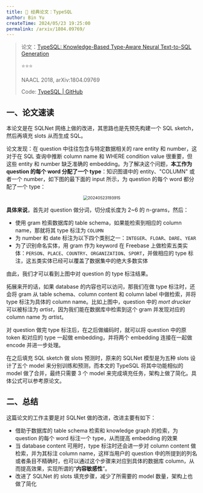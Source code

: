```yaml
---
title: 🐋 经典论文：TypeSQL
author: Bin Yu
createTime: 2024/05/23 19:25:00
permalink: /arxiv/1804.09769/
---
```


> 论文：[TypeSQL: Knowledge-Based Type-Aware Neural Text-to-SQL Generation](https://aclanthology.org/N18-2093)
>
> ⭐⭐⭐
>
> NAACL 2018, arXiv:1804.09769
>
> Code: [TypeSQL | GitHub](https://github.com/taoyds/typesql)

## 一、论文速读

本论文是在 SQLNet 网络上做的改进，其思路也是先预先构建一个 SQL sketch，然后再填充 slots 从而生成 SQL。

论文发现：在 question 中往往包含与特定数据相关的 rare entity 和 number，这对于在 SQL 查询中推断 column name 和 WHERE condition value 很重要，但这些 entity 和 number 缺乏准确的 embedding。为了解决这个问题，**本工作为 question 的每个 word 分配了一个 type**：知识图谱中的 entity、"COLUMN" 或者一个 number，如下图的最下面的 input 所示，为 question 的每个 word 都分配了一个 type：

<center><img src="https://notebook-img-1304596351.cos.ap-beijing.myqcloud.com/img/20240523193915.png" alt="20240523193915" style="zoom:75%;"></center>

**具体来说**，首先对 question 做分词，切分成长度为 2~6 的 n-grams，然后：

- 使用 gram 检索数据库的 table schema，如果能检索到相应的 column name，那就将其 type 标注为 `COLUMN`
- 为 number 和 date 标注为以下四个类别之一：`INTEGER`、`FLOAR`、`DARE`、`YEAR`
- 为了识别命名实体，用 gram 作为 keyword 在 Freebase 上做检索五类实体：`PERSON`、`PLACE`、`COUNTRY`、`ORGANIZATION`、`SPORT`，并做相应的 type 标注，这五类实体已经可以覆盖了数据集中的绝大多数实体

由此，我们才可以看到上图中对 question 的 type 标注结果。

拓展来开的话，如果 database 的内容也可以访问，那我们在做 type 标注时，还会将 gram 从 table schema、column content 和 column label 中做检索，并将 type 标注为具体的 column name。比如上图中，question 中的 *mort drucker* 可以被标注为 *artist*，因为我们能在数据库中检索到这个 gram 并发现对应的 column name 为 *artist*。

对 question 做完 type 标注后，在之后做编码时，就可以将 question 中的原 token 和对应的 type 一起做 embedding，并将两个 embedding 连接在一起做 encode 并进一步处理。

在之后填充 SQL sketch 做 slots 预测时，原来的 SQLNet 模型是为五种 slots 设计了五个 model 来分别训练和预测，而本文的 TypeSQL 将其中功能相似的 model 做了合并，最终只需要 3 个 model 来完成填充任务，架构上做了简化。具体公式可以参考原论文。

## 二、总结

这篇论文的工作主要是对 SQLNet 做的改进，改进主要有如下：

- 借助于数据库的 table schema 检索和 knowledge graph 的检索，为 question 的每个 word 标注一个 type，从而提高 embedding 的效果
- 当 database content 可用时，type 标注时还会进一步对 column content 做检索，并为其标注 column name，这样当用户的 question 中的所提到的列名或者条目不精确时，也可以通过这个步骤来对应到具体的数据库 column，从而提高效果，实现所谓的“**内容敏感性**”。
- 改进了 SQLNet 的 slots 填充步骤，减少了所需要的 model 数量，架构上也做了简化
